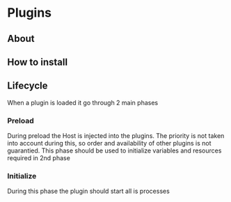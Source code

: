# Plugins

## About

## How to install

## Lifecycle

When a plugin is loaded it go through 2 main phases

### Preload

During preload the Host is injected into the plugins. The priority is not taken into account during this, so order and availability of other plugins is not guarantied. This phase should be used to initialize variables and resources required in 2nd phase

### Initialize

During this phase the plugin should start all is processes